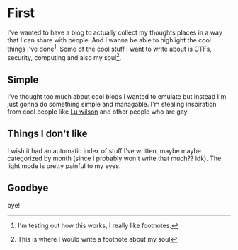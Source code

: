 # First

I've wanted to have a blog to actually collect my thoughts places in a way that I can share with people. And I wanna be able to highlight the cool things I've done[^ctfs]. Some of the cool stuff I want to write about is CTFs, security, computing and also my soul[^soul].

## Simple

I've thought too much about cool blogs I wanted to emulate but instead I'm just gonna do something simple and managable. I'm stealing inspiration from cool people like [Lu wilson](https://www.todepond.com/) and other people who are gay.

## Things I don't like

I wish it had an automatic index of stuff I've written, maybe maybe categorized by month (since I probably won't write that much?? idk). The light mode is pretty painful to my eyes.

## Goodbye

bye!

[^ctfs]: I'm testing out how this works, I really like footnotes.
[^soul]: This is where I would write a footnote about my soul
